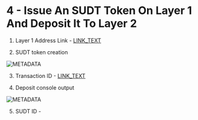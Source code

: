 # 4 - Issue An SUDT Token On Layer 1 And Deposit It To Layer 2

1. Layer 1 Address Link - [LINK_TEXT](URL)

2. SUDT token creation

![METADATA](./URL)

3. Transaction ID - [LINK_TEXT](URL)

4. Deposit console output

![METADATA](./URL)

5. SUDT ID -

